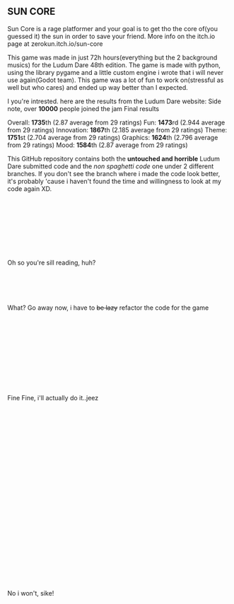 
## SUN CORE

Sun Core is a rage platformer and your goal is to get tho the core of(you guessed it) the sun in order to save your friend.
More info on the itch.io page at zerokun.itch.io/sun-core

This game was made in just 72h hours(everything but the 2 background musics) for the Ludum Dare 48th edition.
The game is made with python, using the library pygame and a little custom engine i wrote that i will never use again(Godot team).
This game was a lot of fun to work on(stressful as well but who cares) and ended up way better than I expected.

I you're intrested. here are the results from the Ludum Dare website:
Side note, over **10000** people joined the jam
Final results

Overall:  **1735**th  (2.87 average from 29 ratings)
Fun:  **1473**rd  (2.944 average from 29 ratings)
Innovation:  **1867**th  (2.185 average from 29 ratings)
Theme:  **1751**st  (2.704 average from 29 ratings)
Graphics:  **1624**th  (2.796 average from 29 ratings)
Mood:  **1584**th  (2.87 average from 29 ratings)

This GitHub repository contains both the **untouched and horrible** Ludum Dare submitted code and the _non spaghetti code_ one under 2 different branches.
If you don't see the branch where i made the code look better, it's probably 'cause i haven't found the time and willingness to look at my code again XD.

<br/><br/>
<br/><br/>
<br/><br/>
<br/><br/>
Oh so you're sill reading, huh?
<br/><br/><br/><br/><br/><br/>
What? Go away now, i have to ~~be lazy~~ refactor the code for the game
<br/><br/><br/><br/><br/><br/><br/><br/><br/><br/><br/><br/>
Fine Fine, i'll actually do it..jeez
<br/><br/><br/><br/><br/><br/><br/><br/><br/><br/><br/><br/><br/><br/><br/><br/><br/><br/><br/><br/><br/><br/><br/><br/><br/><br/>
No i won't, sike!
